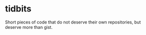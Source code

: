 # tidbits
Short pieces of code that do not deserve their own repositories, but deserve more than gist.
